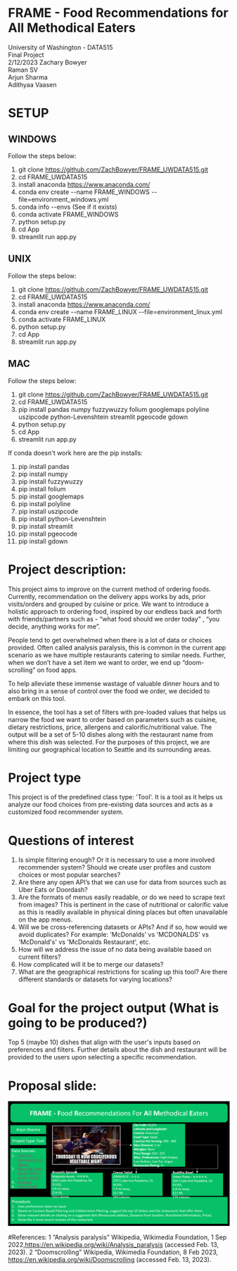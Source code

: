 # FRAME - Food Recommendations for All Methodical Eaters
University of Washington - DATA515  
Final Project  
2/12/2023
Zachary Bowyer  
Raman SV  
Arjun Sharma  
Adithyaa Vaasen  

# SETUP
## WINDOWS
Follow the steps below:
1. git clone https://github.com/ZachBowyer/FRAME_UWDATA515.git
2. cd FRAME_UWDATA515
3. install anaconda https://www.anaconda.com/
4. conda env create --name FRAME_WINDOWS --file=environment_windows.yml
5. conda info --envs (See if it exists)
6. conda activate FRAME_WINDOWS
7. python setup.py
8. cd App
9. streamlit run app.py

## UNIX
Follow the steps below:
1. git clone https://github.com/ZachBowyer/FRAME_UWDATA515.git
2. cd FRAME_UWDATA515
3. install anaconda https://www.anaconda.com/
4. conda env create --name FRAME_LINUX --file=environment_linux.yml
5. conda activate FRAME_LINUX
6. python setup.py  
7. cd App
8. streamlit run app.py

## MAC
Follow the steps below:
1. git clone https://github.com/ZachBowyer/FRAME_UWDATA515.git
2. cd FRAME_UWDATA515
3. pip install pandas numpy fuzzywuzzy folium googlemaps polyline uszipcode python-Levenshtein streamlit pgeocode gdown
4. python setup.py  
5. cd App
6. streamlit run app.py

If conda doesn't work here are the pip installs:
1. pip install pandas
2. pip install numpy
3. pip install fuzzywuzzy
4. pip install folium 
5. pip install googlemaps 
6. pip install polyline
7. pip install uszipcode 
8. pip install python-Levenshtein
9. pip install streamlit
10. pip install pgeocode 
11. pip install gdown

# Project description:
This project aims to improve on the current method of ordering foods. Currently, recommendation on the delivery apps works by ads, prior visits/orders and grouped by cuisine or price. We want to introduce a holistic approach to ordering food, inspired by our endless back and forth with friends/partners such as - “what food should we order today” , “you decide, anything works for me”. 

People tend to get overwhelmed when there is a lot of data or choices provided. Often called analysis paralysis, this is common in the current app scenario as we have multiple restaurants catering to similar needs. Further, when we don’t have a set item we want to order, we end up “doom-scrolling” on food apps. 

To help alleviate these immense wastage of valuable dinner hours and to also bring in a sense of control over the food we order, we decided to embark on this tool. 

In essence, the tool has a set of filters with pre-loaded values that helps us narrow the food we want to order based on parameters such as cuisine, dietary restrictions, price, allergens and calorific/nutritional value. The output will be a set of 5-10 dishes along with the restaurant name from where this dish was selected. For the purposes of this project, we are limiting our geographical location to Seattle and its surrounding areas.

# Project type
This project is of the predefined class type: 'Tool'. It is a tool as it helps us analyze our food choices from pre-existing data sources and acts as a customized food recommender system.

# Questions of interest
1. Is simple filtering enough? Or it is necessary to use a more involved recommender system?  Should we create user profiles and custom choices or most popular searches? 
2. Are there any open API’s that we can use for data from sources such as Uber Eats or Doordash?  
3. Are the formats of menus easily readable, or do we need to scrape text from images? This is pertinent in the case of nutritional or calorific value as this is readily available in physical dining places but often unavailable on the app menus. 
4. Will we be cross-referencing datasets or APIs? And if so, how would we avoid duplicates? For example: 
   'McDonalds' vs 'MCDONALDS' vs 'McDonald's' vs 'McDonalds Restaurant', etc.  
5. How will we address the issue of no data being available based on current filters?  
6. How complicated will it be to merge our datasets?  
7. What are the geographical restrictions for scaling up this tool? Are there different standards or datasets for varying locations?

# Goal for the project output (What is going to be produced?)  
Top 5 (maybe 10) dishes that align with the user's inputs based on preferences and filters. Further details about the dish and restaurant will be provided to the users upon selecting a specific recommendation.   

# Proposal slide: 
![alt text](images/ProposalSlide.png)

#References:
1 “Analysis paralysis” Wikipedia, Wikimedia Foundation, 1 Sep 2022,https://en.wikipedia.org/wiki/Analysis_paralysis (accessed Feb. 13, 2023).
2 “Doomscrolling” Wikipedia, Wikimedia Foundation, 8 Feb 2023, https://en.wikipedia.org/wiki/Doomscrolling (accessed Feb. 13, 2023).
